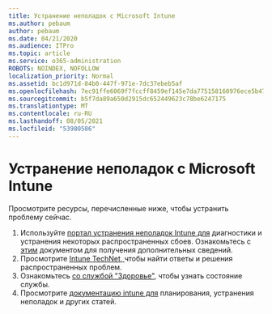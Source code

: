 ```yaml
---
title: Устранение неполадок с Microsoft Intune
ms.author: pebaum
author: pebaum
ms.date: 04/21/2020
ms.audience: ITPro
ms.topic: article
ms.service: o365-administration
ROBOTS: NOINDEX, NOFOLLOW
localization_priority: Normal
ms.assetid: bc1d971d-84b0-447f-971e-7dc37ebeb5af
ms.openlocfilehash: 7ec91ffe6069f7fccff8459ef145e7da775158160976ece5b4745499ac5e1fa6
ms.sourcegitcommit: b5f7da89a650d2915dc652449623c78be6247175
ms.translationtype: MT
ms.contentlocale: ru-RU
ms.lasthandoff: 08/05/2021
ms.locfileid: "53980586"
---
```

# <a name="troubleshoot-issues-with-microsoft-intune"></a>Устранение неполадок с Microsoft Intune

Просмотрите ресурсы, перечисленные ниже, чтобы устранить проблему сейчас.
  
1. Используйте [портал устранения неполадок Intune для](https://devicemanagement.microsoft.com/#blade/Microsoft_Intune_DeviceSettings/TroubleshootBlade) диагностики и устранения некоторых распространенных сбоев. Ознакомьтесь с [этим](https://docs.microsoft.com/intune/help-desk-operators) документом для получения дополнительных сведений.  
2. Просмотрите [Intune TechNet, ](https://social.technet.microsoft.com/forums/home?forum=microsoftintuneprod)чтобы найти ответы и решения распространенных проблем.  
3. Ознакомьтесь [со службой "Здоровье",](https://portal.office.com/AdminPortal/Home#/servicehealth) чтобы узнать состояние службы.   
4. Просмотрите [документацию intune для](https://docs.microsoft.com/intune/) планирования, устранения неполадок и других статей. 